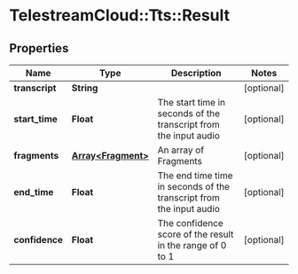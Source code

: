 # TelestreamCloud::Tts::Result

## Properties
Name | Type | Description | Notes
------------ | ------------- | ------------- | -------------
**transcript** | **String** |  | [optional] 
**start_time** | **Float** | The start time in seconds of the transcript from the input audio | [optional] 
**fragments** | [**Array&lt;Fragment&gt;**](Fragment.md) | An array of Fragments | [optional] 
**end_time** | **Float** | The end time time in seconds of the transcript from the input audio | [optional] 
**confidence** | **Float** | The confidence score of the result in the range of 0 to 1 | [optional] 


